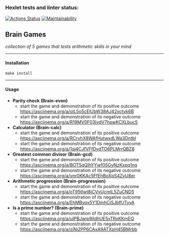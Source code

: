 ### Hexlet tests and linter status:
[![Actions Status](https://github.com/LittleCuteSandra/frontend-project-44/actions/workflows/hexlet-check.yml/badge.svg)](https://github.com/LittleCuteSandra/frontend-project-44/actions)
[![Maintainability](https://api.codeclimate.com/v1/badges/c3e4454376bc3f011f07/maintainability)](https://codeclimate.com/github/LittleCuteSandra/frontend-project-44/maintainability)

## Brain Games
_collection of 5 games that tests arithmetic skills in your mind_

---

#### Installation
``` make install ```

---
#### Usage

- __Parity check (Brain-even)__
    - start the game and demonstration of its positive outcome
    https://asciinema.org/a/oIL5o5cElUbW38AJ42xctyk6B
    - start the game and demonstration of its negative outcome
    https://asciinema.org/a/R19MV0F03IvdV7hpwKCXLbuc5
- __Calculator (Brain-calc)__
    - start the game and demonstration of its positive outcome
    https://asciinema.org/a/RCrvhX8WAfHutwxdLWa3Dntbl
    - start the game and demonstration of its negative outcome
    https://asciinema.org/a/1qj4CJfVFfDydTO6PLMrrQBZ8
- __Greatest common divisor (Brain-gcd)__
    - start the game and demonstration of its positive outcome
    https://asciinema.org/a/BOT5qQIhYYwf0SGyNzKxpq1nq
    - start the game and demonstration of its negative outcome
    https://asciinema.org/a/ynr0KKAc5FfEhBoXpS4ZyU8er
- __Arithmetic progression (Brain-progression)__
    - start the game and demonstration of its positive outcome
    https://asciinema.org/a/oT95tlwt8jCVyUcmIL5ZuCND5
    - start the game and demonstration of its negative outcome
    https://asciinema.org/a/EhMByqx5Y1DmhCjSJbffJTyyA
- __Is a prime number? (Brain-prime)__
    - start the game and demonstration of its positive outcome
    https://asciinema.org/a/uIPBJwip9ildhUE5xTRxKKmEQ
    - start the game and demonstration of its negative outcome
    https://asciinema.org/a/zjNi2PP6CAxA9ATXpH45BMrbb

